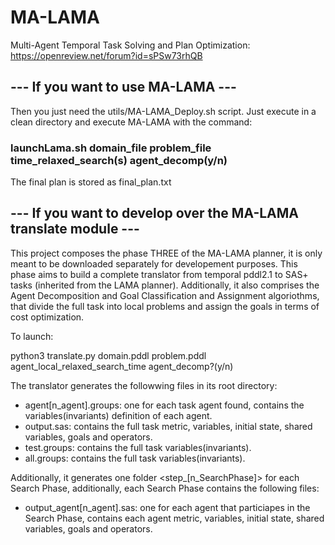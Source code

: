 # MA-LAMA
Multi-Agent Temporal Task Solving and Plan Optimization: https://openreview.net/forum?id=sPSw73rhQB

## --- If you want to use MA-LAMA ---

Then you just need the utils/MA-LAMA_Deploy.sh script.
Just execute in a clean directory and execute MA-LAMA with the command: 
### launchLama.sh domain_file problem_file time_relaxed_search(s) agent_decomp(y/n)

The final plan is stored as final_plan.txt

## --- If you want to develop over the MA-LAMA translate module ---

This project composes the phase THREE of the MA-LAMA planner, it is only meant to be downloaded separately for developement purposes.
This phase aims to build a complete translator from temporal pddl2.1 to SAS+ tasks (inherited from the LAMA planner). Additionally, it also comprises the Agent Decomposition and Goal Classification and Assignment algoriothms, that divide the full task into local problems and assign the goals in terms of cost optimization.

To launch:

python3 translate.py domain.pddl problem.pddl agent_local_relaxed_search_time agent_decomp?(y/n)

The translator generates the followwing files in its root directory:
  - agent[n_agent].groups: one for each task agent found, contains the variables(invariants) definition of each agent.
  - output.sas: contains the full task metric, variables, initial state, shared variables, goals and operators.
  - test.groups: contains the full task variables(invariants).
  - all.groups: contains the full task variables(invariants).

Additionally, it generates one folder <step_[n_SearchPhase]> for each Search Phase, additionally, each Search Phase contains the following files:
  - output_agent[n_agent].sas: one for each agent that particiapes in the Search Phase, contains each agent metric, variables, initial state, shared variables, goals and operators.

